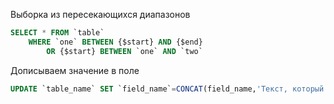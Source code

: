 Выборка из пересекающихся диапазонов
```sql
SELECT * FROM `table`
    WHERE `one` BETWEEN {$start} AND {$end} 
        OR {$start} BETWEEN `one` AND `two`
```
Дописываем значение в поле

```sql
UPDATE `table_name` SET `field_name`=CONCAT(field_name,'Текст, который нужно дописать в поле') WHERE <условие>
```
